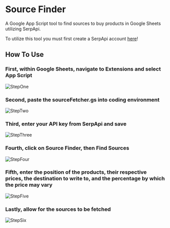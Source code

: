 # __Source Finder__
A Google App Script tool to find sources to buy products in Google Sheets utilizing SerpApi.  

To utilize this tool you must first create a SerpApi account [here](https://serpapi.com/)!
## __How To Use__
### First, within Google Sheets, navigate to Extensions and select App Script  

![StepOne](https://github.com/thomastrivino/Source-Finder/blob/main/ReadME-Images/step1.gif)  

### Second, paste the sourceFetcher.gs into coding environment  

![StepTwo](https://github.com/thomastrivino/Source-Finder/blob/main/ReadME-Images/step2.gif)  

### Third, enter your API key from SerpApi and save  

![StepThree](https://github.com/thomastrivino/Source-Finder/blob/main/ReadME-Images/step3.gif)  

### Fourth, click on Source Finder, then Find Sources  

![StepFour](https://github.com/thomastrivino/Source-Finder/blob/main/ReadME-Images/step4.gif)  

### Fifth, enter the position of the products, their respective prices, the destination to write to, and the percentage by which the price may vary  

![StepFive](https://github.com/thomastrivino/Source-Finder/blob/main/ReadME-Images/step5.gif)  

### Lastly, allow for the sources to be fetched  

![StepSix](https://github.com/thomastrivino/Source-Finder/blob/main/ReadME-Images/step6.gif)  

